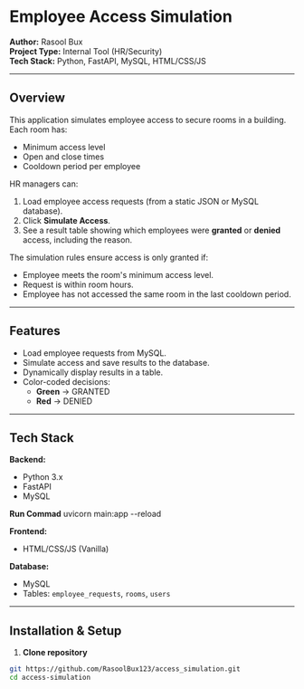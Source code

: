 # Employee Access Simulation

**Author:** Rasool Bux  
**Project Type:** Internal Tool (HR/Security)  
**Tech Stack:** Python, FastAPI, MySQL, HTML/CSS/JS  

---

## Overview

This application simulates employee access to secure rooms in a building. Each room has:

- Minimum access level  
- Open and close times  
- Cooldown period per employee  

HR managers can:

1. Load employee access requests (from a static JSON or MySQL database).  
2. Click **Simulate Access**.  
3. See a result table showing which employees were **granted** or **denied** access, including the reason.  

The simulation rules ensure access is only granted if:  

- Employee meets the room's minimum access level.  
- Request is within room hours.  
- Employee has not accessed the same room in the last cooldown period.  

---

## Features

- Load employee requests from MySQL.  
- Simulate access and save results to the database.  
- Dynamically display results in a table.  
- Color-coded decisions:  
  - **Green** → GRANTED  
  - **Red** → DENIED  

---

## Tech Stack

**Backend:**  
- Python 3.x  
- FastAPI  
- MySQL  

**Run Commad**
uvicorn main:app --reload


**Frontend:**  
- HTML/CSS/JS (Vanilla)  

**Database:**  
- MySQL  
- Tables: `employee_requests`, `rooms`, `users`  

---

## Installation & Setup

1. **Clone repository**

```bash
git https://github.com/RasoolBux123/access_simulation.git
cd access-simulation
